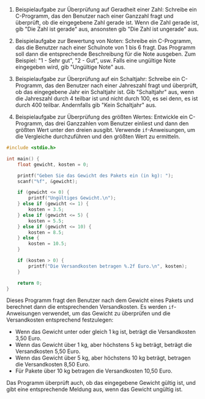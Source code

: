1. Beispielaufgabe zur Überprüfung auf Geradheit einer Zahl:
   Schreibe ein C-Programm, das den Benutzer nach einer Ganzzahl fragt und überprüft, ob die eingegebene Zahl gerade ist. Wenn die Zahl gerade ist, gib "Die Zahl ist gerade" aus, ansonsten gib "Die Zahl ist ungerade" aus.

2. Beispielaufgabe zur Bewertung von Noten:
   Schreibe ein C-Programm, das die Benutzer nach einer Schulnote von 1 bis 6 fragt. Das Programm soll dann die entsprechende Beschreibung für die Note ausgeben. Zum Beispiel: "1 - Sehr gut", "2 - Gut", usw. Falls eine ungültige Note eingegeben wird, gib "Ungültige Note" aus.

3. Beispielaufgabe zur Überprüfung auf ein Schaltjahr:
   Schreibe ein C-Programm, das den Benutzer nach einer Jahreszahl fragt und überprüft, ob das eingegebene Jahr ein Schaltjahr ist. Gib "Schaltjahr" aus, wenn die Jahreszahl durch 4 teilbar ist und nicht durch 100, es sei denn, es ist durch 400 teilbar. Andernfalls gib "Kein Schaltjahr" aus.

4. Beispielaufgabe zur Überprüfung des größten Wertes:
   Entwickle ein C-Programm, das drei Ganzzahlen vom Benutzer einliest und dann den größten Wert unter den dreien ausgibt. Verwende `if`-Anweisungen, um die Vergleiche durchzuführen und den größten Wert zu ermitteln.


```c
#include <stdio.h>

int main() {
    float gewicht, kosten = 0;

    printf("Geben Sie das Gewicht des Pakets ein (in kg): ");
    scanf("%f", &gewicht);

    if (gewicht <= 0) {
        printf("Ungültiges Gewicht.\n");
    } else if (gewicht <= 1) {
        kosten = 3.5;
    } else if (gewicht <= 5) {
        kosten = 5.5;
    } else if (gewicht <= 10) {
        kosten = 8.5;
    } else {
        kosten = 10.5;
    }

    if (kosten > 0) {
        printf("Die Versandkosten betragen %.2f Euro.\n", kosten);
    }

    return 0;
}
```

Dieses Programm fragt den Benutzer nach dem Gewicht eines Pakets und berechnet dann die entsprechenden Versandkosten. Es werden `if`-Anweisungen verwendet, um das Gewicht zu überprüfen und die Versandkosten entsprechend festzulegen:

- Wenn das Gewicht unter oder gleich 1 kg ist, beträgt die Versandkosten 3,50 Euro.
- Wenn das Gewicht über 1 kg, aber höchstens 5 kg beträgt, beträgt die Versandkosten 5,50 Euro.
- Wenn das Gewicht über 5 kg, aber höchstens 10 kg beträgt, betragen die Versandkosten 8,50 Euro.
- Für Pakete über 10 kg betragen die Versandkosten 10,50 Euro.

Das Programm überprüft auch, ob das eingegebene Gewicht gültig ist, und gibt eine entsprechende Meldung aus, wenn das Gewicht ungültig ist.
